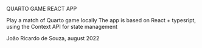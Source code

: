QUARTO GAME REACT APP

Play a match of Quarto game locally
The app is based on React + typesript, using the Context API for state management

João Ricardo de Souza, august 2022
